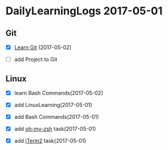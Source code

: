 
# DailyLearningLogs  2017-05-01


## Git

- [x] [Learn Git](https://www.codecademy.com/learn/learn-git) (2017-05-02)

- [ ] add Project to Git

## Linux
- [x] learn Bash Commands(2017-05-02)

- [x] add LinuxLearning(2017-05-01)
- [x] add Bash Commands(2017-05-01)
- [x] add [oh-my-zsh](https://github.com/robbyrussell/oh-my-zsh) task(2017-05-01)
- [x] add [iTerm2](https://www.iterm2.com/) task(2017-05-01)



